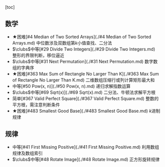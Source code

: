 [toc]

## 数学

* $\bigstar$困难[#4 Median of Two Sorted Arrays](./#4 Median of Two Sorted Arrays.md)    中位数涉及双数组第$k$小值查找、二分法
* $\clubs$中等[#29 Divide Two Integers](./#29 Divide Two Integers.md)    整形的界限判断，移位逼近
* $\clubs$中等[#31 Next Permutation](./#31 Next Permutation.md)    数字数组的字典序
* $\bigstar$困难[#363 Max Sum of Rectangle No Larger Than K](./#363 Max Sum of Rectangle No Larger Than K.md)    二维数组压缩行或列计算矩形最大和
* 中等[#50 Pow(x, n)](./#50 Pow(x, n).md)    递归求解指数运算
* $\clubs$中等[#69 Sqrt(x)](./#69 Sqrt(x).md)    二分法、牛顿法求解平方根
* 简单[#367 Valid Perfect Square](./#367 Valid Perfect Square.md)    整数的平方根，需注意判断条件
* $\bigstar$困难[#483 Smallest Good Base](./#483 Smallest Good Base.md)    $k$进制规律

## 规律

* 中等[#41 First Missing Positive](./#41 First Missing Positive.md)    利用数组规律及数组索引
* $\clubs$中等[#48 Rotate Image](./#48 Rotate Image.md)    正方形旋转规律